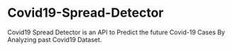 # Covid19-Spread-Detector
Covid19 Spread Detector is an API to Predict the future Covid-19 Cases By Analyzing past Covid19 Dataset.
